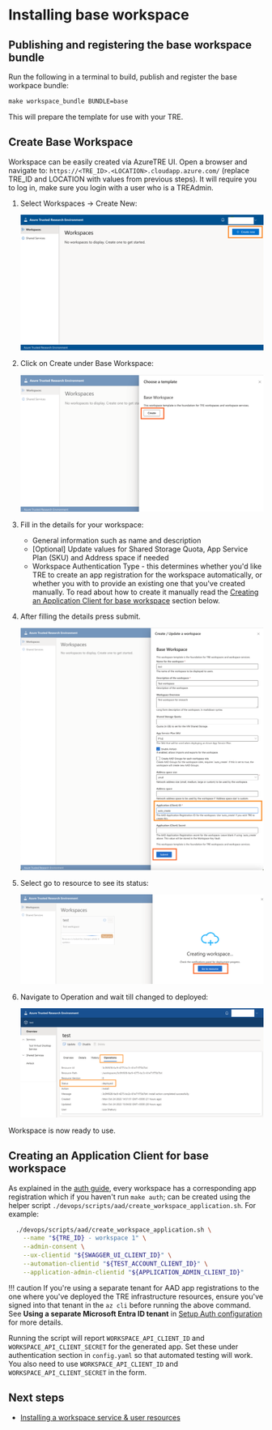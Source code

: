 # Installing base workspace

## Publishing and registering the base workspace bundle

Run the following in a terminal to build, publish and register the base workpace bundle:

```cmd
make workspace_bundle BUNDLE=base
```

This will prepare the template for use with your TRE.

## Create Base Workspace

Workspace can be easily created via AzureTRE UI. Open a browser and navigate to: `https://<TRE_ID>.<LOCATION>.cloudapp.azure.com/` (replace TRE_ID and LOCATION with values from previous steps). It will require you to log in, make sure you login with a user who is a TREAdmin.

1. Select Workspaces -> Create New:

    ![Create workspace main](../../assets/create-workspace-main.png)

1. Click on Create under Base Workspace:

    ![Create workspace](../../assets/create-workspace.png)

1. Fill in the details for your workspace:

   - General information such as name and description
   - [Optional] Update values for Shared Storage Quota, App Service Plan (SKU) and Address space if needed
   - Workspace Authentication Type - this determines whether you'd like TRE to create an app registration for the workspace automatically, or whether you with to provide an existing one that you've created manually. To read about how to create it manually read the [Creating an Application Client for base workspace](#creating-an-application-client-for-base-workspace) section below.

1. After filling the details press submit.

    ![Create workspace - Fill Details](../../assets/create-workspace-fill-details.png)

1. Select go to resource to see its status:

    ![Create Workspace In Progress](../../assets/create-workspace-in-progress.png)

1. Navigate to Operation and wait till changed to deployed:

    ![Create Workspace Status](../../assets/create-workspace-status.png)

Workspace is now ready to use.


## Creating an Application Client for base workspace

As explained in the [auth guide](../auth.md), every workspace has a corresponding app registration which if you haven't run `make auth`; can be created using the helper script `./devops/scripts/aad/create_workspace_application.sh`. For example:

```bash
  ./devops/scripts/aad/create_workspace_application.sh \
    --name "${TRE_ID} - workspace 1" \
    --admin-consent \
    --ux-clientid "${SWAGGER_UI_CLIENT_ID}" \
    --automation-clientid "${TEST_ACCOUNT_CLIENT_ID}" \
    --application-admin-clientid "${APPLICATION_ADMIN_CLIENT_ID}"
```

!!! caution
    If you're using a separate tenant for AAD app registrations to the one where you've deployed the TRE infrastructure resources, ensure you've signed into that tenant in the `az cli` before running the above command. See **Using a separate Microsoft Entra ID tenant** in [Setup Auth configuration](./setup-auth-entities.md) for more details.

Running the script will report `WORKSPACE_API_CLIENT_ID` and `WORKSPACE_API_CLIENT_SECRET` for the generated app. Set these under authentication section in `config.yaml` so that automated testing will work. You also need to use `WORKSPACE_API_CLIENT_ID` and `WORKSPACE_API_CLIENT_SECRET` in the form.

## Next steps

* [Installing a workspace service & user resources](./ui-install-ws-and-ur.md)
